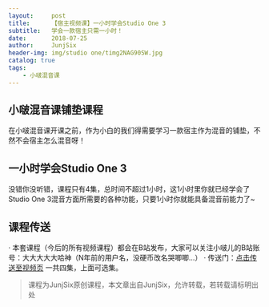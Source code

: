 ```yaml
---
layout:     post
title:      【宿主视频课】一小时学会Studio One 3
subtitle:   学会一款宿主只需一小时！
date:       2018-07-25
author:     JunjSix
header-img: img/studio one/timg2NAG90SW.jpg
catalog: true
tags:
    - 小啵混音课
---
```

## 小啵混音课铺垫课程
在小啵混音课开课之前，作为小白的我们得需要学习一款宿主作为混音的铺垫，不然不会宿主怎么混音呀！
## 一小时学会Studio One 3
没错你没听错，课程只有4集，总时间不超过1小时，这1小时里你就已经学会了Studio One 3混音方面所需要的各种功能，只要1小时你就能具备混音前能力了~
## 课程传送
· 本套课程（今后的所有视频课程）都会在B站发布，大家可以关注小啵儿的B站账号：大大大大大哈神（N年前的用户名，没硬币改名哭唧唧...）
· 传送门：[点击传送至视频页][1] 一共四集，上面可选集。

> 课程为JunjSix原创课程，本文章出自JunjSix，允许转载，若转载请标明出处


  [1]: https://www.bilibili.com/video/av27695687

